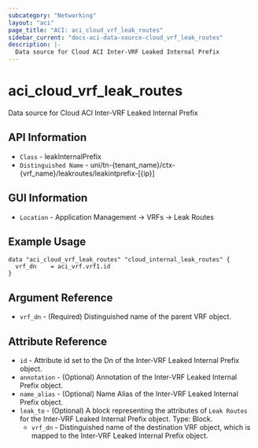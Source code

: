 ```yaml
---
subcategory: "Networking"
layout: "aci"
page_title: "ACI: aci_cloud_vrf_leak_routes"
sidebar_current: "docs-aci-data-source-cloud_vrf_leak_routes"
description: |-
  Data source for Cloud ACI Inter-VRF Leaked Internal Prefix
---
```


# aci_cloud_vrf_leak_routes #

Data source for Cloud ACI Inter-VRF Leaked Internal Prefix


## API Information ##

* `Class` - leakInternalPrefix
* `Distinguished Name` - uni/tn-{tenant_name}/ctx-{vrf_name}/leakroutes/leakintprefix-[{ip}]


## GUI Information ##

* `Location` - Application Management -> VRFs -> Leak Routes


## Example Usage ##

```hcl
data "aci_cloud_vrf_leak_routes" "cloud_internal_leak_routes" {
  vrf_dn    = aci_vrf.vrf1.id
}
```

## Argument Reference ##

* `vrf_dn` - (Required) Distinguished name of the parent VRF object.

## Attribute Reference ##
* `id` - Attribute id set to the Dn of the Inter-VRF Leaked Internal Prefix object.
* `annotation` - (Optional) Annotation of the Inter-VRF Leaked Internal Prefix object.
* `name_alias` - (Optional) Name Alias of the Inter-VRF Leaked Internal Prefix object.
* `leak_to` - (Optional) A block representing the attributes of `Leak Routes` for the Inter-VRF Leaked Internal Prefix object. Type: Block.
  * `vrf_dn` - Distinguished name of the destination VRF object, which is mapped to the Inter-VRF Leaked Internal Prefix object.
